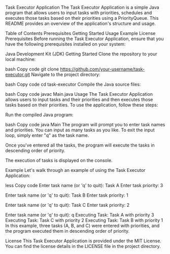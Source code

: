 Task Executor Application
The Task Executor Application is a simple Java program that allows users to input tasks with priorities, schedules and executes those tasks based on their priorities using a PriorityQueue. This README provides an overview of the application's structure and usage.

Table of Contents
Prerequisites
Getting Started
Usage
Example
License
Prerequisites
Before running the Task Executor Application, ensure that you have the following prerequisites installed on your system:

Java Development Kit (JDK)
Getting Started
Clone the repository to your local machine:

bash
Copy code
git clone https://github.com/your-username/task-executor.git
Navigate to the project directory:

bash
Copy code
cd task-executor
Compile the Java source files:

bash
Copy code
javac Main.java
Usage
The Task Executor Application allows users to input tasks and their priorities and then executes those tasks based on their priorities. To use the application, follow these steps:

Run the compiled Java program:

bash
Copy code
java Main
The program will prompt you to enter task names and priorities. You can input as many tasks as you like. To exit the input loop, simply enter "q" as the task name.

Once you've entered all the tasks, the program will execute the tasks in descending order of priority.

The execution of tasks is displayed on the console.

Example
Let's walk through an example of using the Task Executor Application:

less
Copy code
Enter task name (or 'q' to quit): Task A
Enter task priority: 3

Enter task name (or 'q' to quit): Task B
Enter task priority: 1

Enter task name (or 'q' to quit): Task C
Enter task priority: 2

Enter task name (or 'q' to quit): q
Executing Task: Task A with priority 3
Executing Task: Task C with priority 2
Executing Task: Task B with priority 1
In this example, three tasks (A, B, and C) were entered with priorities, and the program executed them in descending order of priority.

License
This Task Executor Application is provided under the MIT License. You can find the license details in the LICENSE file in the project directory.
